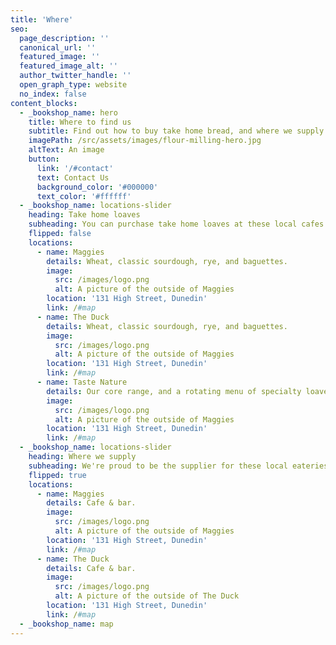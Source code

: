 ```yaml
---
title: 'Where'
seo:
  page_description: ''
  canonical_url: ''
  featured_image: ''
  featured_image_alt: ''
  author_twitter_handle: ''
  open_graph_type: website
  no_index: false
content_blocks:
  - _bookshop_name: hero
    title: Where to find us
    subtitle: Find out how to buy take home bread, and where we supply.
    imagePath: /src/assets/images/flour-milling-hero.jpg
    altText: An image
    button:
      link: '/#contact'
      text: Contact Us
      background_color: '#000000'
      text_color: '#ffffff'
  - _bookshop_name: locations-slider
    heading: Take home loaves
    subheading: You can purchase take home loaves at these local cafes.
    flipped: false
    locations:
      - name: Maggies
        details: Wheat, classic sourdough, rye, and baguettes.
        image:
          src: /images/logo.png
          alt: A picture of the outside of Maggies
        location: '131 High Street, Dunedin'
        link: /#map
      - name: The Duck
        details: Wheat, classic sourdough, rye, and baguettes.
        image:
          src: /images/logo.png
          alt: A picture of the outside of Maggies
        location: '131 High Street, Dunedin'
        link: /#map
      - name: Taste Nature
        details: Our core range, and a rotating menu of specialty loaves. See the daily menu [here](/#menu)
        image:
          src: /images/logo.png
          alt: A picture of the outside of Maggies
        location: '131 High Street, Dunedin'
        link: /#map
  - _bookshop_name: locations-slider
    heading: Where we supply
    subheading: We're proud to be the supplier for these local eateries.
    flipped: true
    locations:
      - name: Maggies
        details: Cafe & bar.
        image:
          src: /images/logo.png
          alt: A picture of the outside of Maggies
        location: '131 High Street, Dunedin'
        link: /#map
      - name: The Duck
        details: Cafe & bar.
        image:
          src: /images/logo.png
          alt: A picture of the outside of The Duck
        location: '131 High Street, Dunedin'
        link: /#map
  - _bookshop_name: map
---
```


